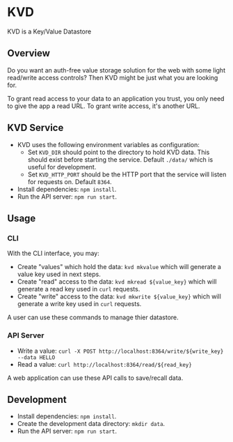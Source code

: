 # KVD

KVD is a Key/Value Datastore

## Overview

Do you want an auth-free value storage solution for the web with some light read/write access controls? Then KVD might be just what you are looking for.

To grant read access to your data to an application you trust, you only need to give the app a read URL. To grant write access, it's another URL.

## KVD Service

* KVD uses the following environment variables as configuration:
  - Set `KVD_DIR` should point to the directory to hold KVD data. This should exist before starting the service. Default `./data/` which is useful for development.
  - Set `KVD_HTTP_PORT` should be the HTTP port that the service will listen for requests on. Default `8364`.
* Install dependencies: `npm install`.
* Run the API server: `npm run start`.

## Usage

### CLI

With the CLI interface, you may:

* Create "values" which hold the data: `kvd mkvalue` which will generate a value key used in next steps.
* Create "read" access to the data: `kvd mkread ${value_key}` which will generate a read key used in `curl` requests.
* Create "write" access to the data: `kvd mkwrite ${value_key}` which will generate a write key used in `curl` requests.

A user can use these commands to manage thier datastore.

### API Server

* Write a value: `curl -X POST http://localhost:8364/write/${write_key} --data HELLO`
* Read a value: `curl http://localhost:8364/read/${read_key}`

A web application can use these API calls to save/recall data.

## Development

* Install dependencies: `npm install`.
* Create the development data directory: `mkdir data`.
* Run the API server: `npm run start`.
